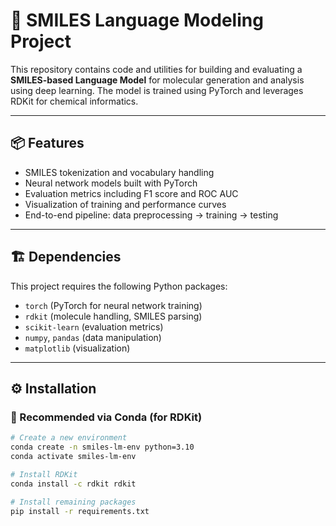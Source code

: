 # 🧪 SMILES Language Modeling Project

This repository contains code and utilities for building and evaluating a **SMILES-based Language Model** for molecular generation and analysis using deep learning. The model is trained using PyTorch and leverages RDKit for chemical informatics.

---

## 📦 Features

- SMILES tokenization and vocabulary handling
- Neural network models built with PyTorch
- Evaluation metrics including F1 score and ROC AUC
- Visualization of training and performance curves
- End-to-end pipeline: data preprocessing → training → testing

---

## 🏗 Dependencies

This project requires the following Python packages:

- `torch` (PyTorch for neural network training)
- `rdkit` (molecule handling, SMILES parsing)
- `scikit-learn` (evaluation metrics)
- `numpy`, `pandas` (data manipulation)
- `matplotlib` (visualization)

---

## ⚙️ Installation

### 🔁 Recommended via Conda (for RDKit)

```bash
# Create a new environment
conda create -n smiles-lm-env python=3.10
conda activate smiles-lm-env

# Install RDKit
conda install -c rdkit rdkit

# Install remaining packages
pip install -r requirements.txt
